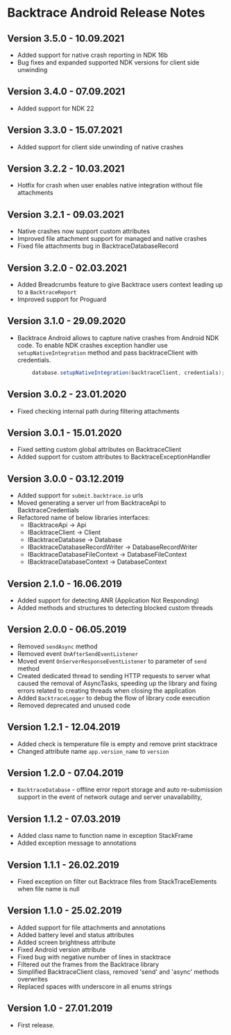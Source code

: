 # Backtrace Android Release Notes

## Version 3.5.0 - 10.09.2021
- Added support for native crash reporting in NDK 16b
- Bug fixes and expanded supported NDK versions for client side unwinding

## Version 3.4.0 - 07.09.2021
- Added support for NDK 22

## Version 3.3.0 - 15.07.2021
- Added support for client side unwinding of native crashes

## Version 3.2.2 - 10.03.2021
- Hotfix for crash when user enables native integration without file attachments

## Version 3.2.1 - 09.03.2021
- Native crashes now support custom attributes
- Improved file attachment support for managed and native crashes
- Fixed file attachments bug in BacktraceDatabaseRecord

## Version 3.2.0 - 02.03.2021
- Added Breadcrumbs feature to give Backtrace users context leading up to a `BacktraceReport`
- Improved support for Proguard

## Version 3.1.0 - 29.09.2020
- Backtrace Android allows to capture native crashes from Android NDK code. To enable NDK crashes exception handler use `setupNativeIntegration` method and pass backtraceClient with credentials.

```java
        database.setupNativeIntegration(backtraceClient, credentials);
```

## Version 3.0.2 - 23.01.2020
- Fixed checking internal path during filtering attachments

## Version 3.0.1 - 15.01.2020
- Fixed setting custom global attributes on BacktraceClient
- Added support for custom attributes to BacktraceExceptionHandler

## Version 3.0.0 - 03.12.2019
- Added support for `submit.backtrace.io` urls
- Moved generating a server url from BacktraceApi to BacktraceCredentials
- Refactored name of below libraries interfaces:
    * IBacktraceApi -> Api
    * IBacktraceClient -> Client
    * IBacktraceDatabase -> Database
    * IBacktraceDatabaseRecordWriter -> DatabaseRecordWriter
    * IBacktraceDatabaseFileContext -> DatabaseFileContext
    * IBacktraceDatabaseContext -> DatabaseContext

## Version 2.1.0 - 16.06.2019
- Added support for detecting ANR (Application Not Responding)
- Added methods and structures to detecting blocked custom threads

## Version 2.0.0 - 06.05.2019
- Removed `sendAsync` method
- Removed event `OnAfterSendEventListener`
- Moved event `OnServerResponseEventListener` to parameter of `send` method
- Created dedicated thread to sending HTTP requests to server what caused the removal of AsyncTasks, speeding up the library and fixing errors related to creating threads when closing the application
- Added `BacktraceLogger` to debug the flow of library code execution
- Removed deprecated and unused code

## Version 1.2.1 - 12.04.2019
- Added check is temperature file is empty and remove print stacktrace
- Changed attribute name `app.version_name` to `version`

## Version 1.2.0 - 07.04.2019
- `BacktraceDatabase` - offline error report storage and auto re-submission support in the event of network outage and server unavailability,

## Version 1.1.2 - 07.03.2019
- Added class name to function name in exception StackFrame
- Added exception message to annotations

## Version 1.1.1 - 26.02.2019
- Fixed exception on filter out Backtrace files from StackTraceElements when file name is null

## Version 1.1.0 - 25.02.2019
- Added support for file attachments and annotations
- Added battery level and status attributes
- Added screen brightness attribute
- Fixed Android version attribute
- Fixed bug with negative number of lines in stacktrace
- Filtered out the frames from the Backtrace library
- Simplified BacktraceClient class, removed 'send' and 'async' methods overwrites
- Replaced spaces with underscore in all enums strings

## Version 1.0 - 27.01.2019
- First release.
